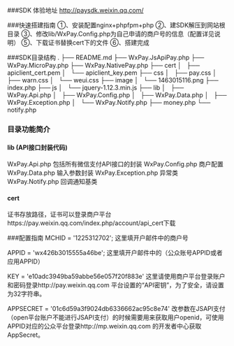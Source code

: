 ###SDK
体验地址
http://paysdk.weixin.qq.com/

###快速搭建指南
①、安装配置nginx+phpfpm+php
②、建SDK解压到网站根目录
③、修改lib/WxPay.Config.php为自己申请的商户号的信息（配置详见说明）
⑤、下载证书替换cert下的文件
⑥、搭建完成

###SDK目录结构
.
├── README.md
├── WxPay.JsApiPay.php
├── WxPay.MicroPay.php
├── WxPay.NativePay.php
├── cert
│   ├── apiclient_cert.pem
│   └── apiclient_key.pem
├── css
│   ├── pay.css
│   ├── warn.css
│   └── weui.css
├── image
│   └── 1463015116.png
├── index.php
├── js
│   └── jquery-1.12.3.min.js
├── lib
│   ├── WxPay.Api.php
│   ├── WxPay.Config.php
│   ├── WxPay.Data.php
│   ├── WxPay.Exception.php
│   └── WxPay.Notify.php
├── money.php
└── notify.php

### 目录功能简介
#### lib (API接口封装代码)
WxPay.Api.php 包括所有微信支付API接口的封装
WxPay.Config.php  商户配置
WxPay.Data.php   输入参数封装
WxPay.Exception.php  异常类
WxPay.Notify.php    回调通知基类

#### cert 
证书存放路径，证书可以登录商户平台https://pay.weixin.qq.com/index.php/account/api_cert下载

###配置指南
MCHID = '1225312702';
这里填开户邮件中的商户号

APPID = 'wx426b3015555a46be';
这里填开户邮件中的（公众账号APPID或者应用APPID）

KEY = 'e10adc3949ba59abbe56e057f20f883e'
这里请使用商户平台登录账户和密码登录http://pay.weixin.qq.com 平台设置的“API密钥”，为了安全，请设置为32字符串。

APPSECRET = '01c6d59a3f9024db6336662ac95c8e74'
改参数在JSAPI支付（open平台账户不能进行JSAPI支付）的时候需要用来获取用户openid，可使用APPID对应的公众平台登录http://mp.weixin.qq.com 的开发者中心获取AppSecret。

